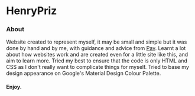 # HenryPriz
### About
Website created to represent myself, it may be small and simple but it was done by hand and by me, with guidance and advice from [Pav][1]. Learnt a lot about how websites work and are created even for a little site like this, and aim to learn more. Tried my best to ensure that the code is only HTML and CSS as I don't really want to complicate things for myself. Tried to base my design appearance on Google's Material Design Colour Palette.
#### Enjoy.
[1]: http://pavsidhu.com "pavsidhu.com"
